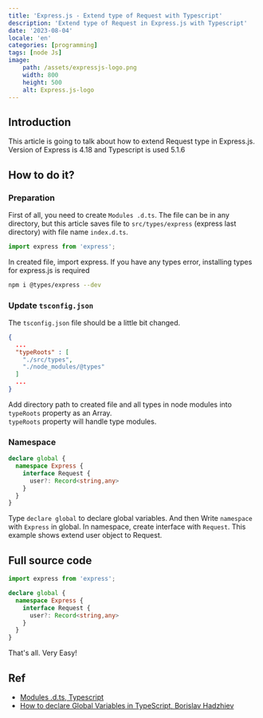 ```yaml
---
title: 'Express.js - Extend type of Request with Typescript'
description: 'Extend type of Request in Express.js with Typescript'
date: '2023-08-04'
locale: 'en'
categories: [programming]
tags: [node Js]
image:
    path: /assets/expressjs-logo.png
    width: 800
    height: 500
    alt: Express.js-logo
---
```

## Introduction
This article is going to talk about how to extend Request type in Express.js.
Version of Express is 4.18 and Typescript is used 5.1.6 

## How to do it?
### Preparation
First of all, you need to create `Modules .d.ts`. 
The file can be in any directory, but this article saves file to `src/types/express` (express last directory) with file name `index.d.ts`.
```typescript
import express from 'express';
```
In created file, import express. If you have any types error, installing types for express.js is required
```bash
npm i @types/express --dev
```
### Update `tsconfig.json`
The `tsconfig.json` file should be a little bit changed.
```json
{
  ...
  "typeRoots" : [
    "./src/types",
    "./node_modules/@types"
  ]
  ...
}
```
Add directory path to created file and all types in node modules into `typeRoots` property as an Array.  
`typeRoots` property will handle type modules.

### Namespace
```typescript
declare global {
  namespace Express {
    interface Request {
      user?: Record<string,any>
    }
  }
}
```
Type `declare global` to declare global variables.
And then Write `namespace` with `Express` in global. In namespace, create interface with `Request`. 
This example shows extend user object to Request.

## Full source code
```typescript
import express from 'express';

declare global {
  namespace Express {
    interface Request {
      user?: Record<string,any>
    }
  }
}
```
That's all. Very Easy!

## Ref
- [Modules .d.ts, Typescript](https://www.typescriptlang.org/docs/handbook/declaration-files/templates/module-d-ts.html)
- [How to declare Global Variables in TypeScript, Borislav Hadzhiev](https://bobbyhadz.com/blog/typescript-declare-global-variable)
